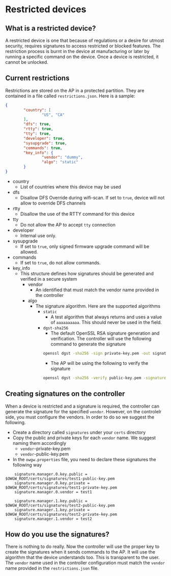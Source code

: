 # Restricted devices

## What is a restricted device?
A restricted device is one that because of regulations or a desire for utmost security, requires signatures to access restricted or blocked 
features. The restriction process is burnt in the device at manufacturing or later by running a specific command on the device. Once a device
is restricted, it cannot be unlocked. 

## Current restrictions
Restrictions are stored on the AP in a protected partition. They are contained in a file called `restrictions.json`. Here is a sample:
```json
{
        "country": [
                "US", "CA"
        ],
        "dfs": true,
        "rtty": true,
        "tty": true,
        "developer": true,
        "sysupgrade": true,
        "commands": true,
        "key_info": {
                "vendor": "dummy",
                "algo": "static"
        }
}
```
- country
  - List of countries where this device may be used
- dfs
  - Disallow DFS Override during wifi-scan. If set to `true`, device will not allow to override DFS channels
- rtty
  - Disallow the use of the RTTY command for this device
- tty
  - Do not allow the AP to accept `tty` connection
- developer
  - Internal use only.
- sysupgrade
  - If set to `true`, only signed firmware upgrade command will be allowed.
- commands
  - If set to `true`, do not allow commands.
- key_info
  - This structure defines how signatures should be generated and verified in a secure system
    - vendor
      - An identified that must match the vendor name provided in the controller
    - algo
      - The signature algorithm. Here are the supported algorithms
        - `static`
          - A test algorithm that always returns and uses a value of `aaaaaaaaaa`. This should never be used in the field.
        - `dgst-sha256`
          - The default OpenSSL RSA signature generation and verification. The controller will use the following command to generate the signature
          ```sh
          openssl dgst -sha256 -sign private-key.pem -out signature.txt myfile
          ```
          - The AP will be using the following to verify the signature
          ```sh
          openssl dgst -sha256 -verify public-key.pem -signature signature.txt myfile
          ```

## Creating signatures on the controller
When a device is restricted and a signature is required, the controller can generate the signature 
for the specified `vendor`. However, on the controlelr side, you must configure the vendors. In
order to do so we suggest the following.
- Create a directory called `signatures` under your `certs` directory
- Copy the public and private keys for each `vendor` name. We suggest naming them accordingly
  - `vendor`-private-key.pem
  - `vendor`-public-key.pem
- In the `owgw.properties` file, you need to declare these signatures the following way
```properties
    signature.manager.0.key.public = $OWGW_ROOT/certs/signatures/test1-public-key.pem
    signature.manager.0.key.private = $OWGW_ROOT/certs/signatures/test1-private-key.pem
    signature.manager.0.vendor = test1
    
    signature.manager.1.key.public = $OWGW_ROOT/certs/signatures/test2-public-key.pem
    signature.manager.1.key.private = $OWGW_ROOT/certs/signatures/test2-private-key.pem
    signature.manager.1.vendor = test2
```

## How do you use the signatures?
There is nothing to do really. Now the controller will use the proper key to create the signatures 
when it sends commands to the AP. It will use the algorithm that the device understands too. This is transparent 
to the user. The `vendor` name used in the controller configuration must match the `vendor` name provided in the 
`restrictions.json` file.

